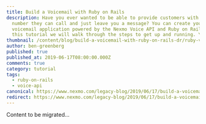 ```yaml
---
title: Build a Voicemail with Ruby on Rails
description: Have you ever wanted to be able to provide customers with a phone
  number they can call and just leave you a message? You can create your own
  voicemail application powered by the Nexmo Voice API and Ruby on Rails. In
  this tutorial we will walk through the steps to get up and running. Your […]
thumbnail: /content/blog/build-a-voicemail-with-ruby-on-rails-dr/ruby-voicemail.png
author: ben-greenberg
published: true
published_at: 2019-06-17T08:00:00.000Z
comments: true
category: tutorial
tags:
  - ruby-on-rails
  - voice-api
canonical: https://www.nexmo.com/legacy-blog/2019/06/17/build-a-voicemail-with-ruby-on-rails-dr
redirect: https://www.nexmo.com/legacy-blog/2019/06/17/build-a-voicemail-with-ruby-on-rails-dr
---
```


Content to be migrated...
